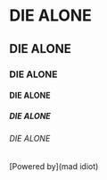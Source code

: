 # DIE ALONE
## DIE ALONE
### DIE ALONE
#### DIE ALONE
##### DIE ALONE
###### DIE ALONE

[Powered by](mad idiot)